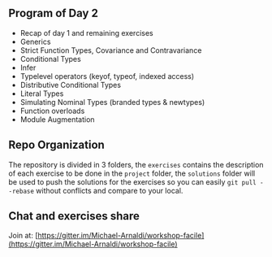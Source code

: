## Program of Day 2

- Recap of day 1 and remaining exercises
- Generics
- Strict Function Types, Covariance and Contravariance
- Conditional Types
- Infer
- Typelevel operators (keyof, typeof, indexed access)
- Distributive Conditional Types
- Literal Types
- Simulating Nominal Types (branded types & newtypes)
- Function overloads
- Module Augmentation

## Repo Organization

The repository is divided in 3 folders, the `exercises` contains the description of each exercise to be done in the `project` folder, the `solutions` folder will be used to push the solutions for the exercises so you can easily `git pull --rebase` without conflicts and compare to your local.

## Chat and exercises share

Join at: [https://gitter.im/Michael-Arnaldi/workshop-facile](https://gitter.im/Michael-Arnaldi/workshop-facile)
